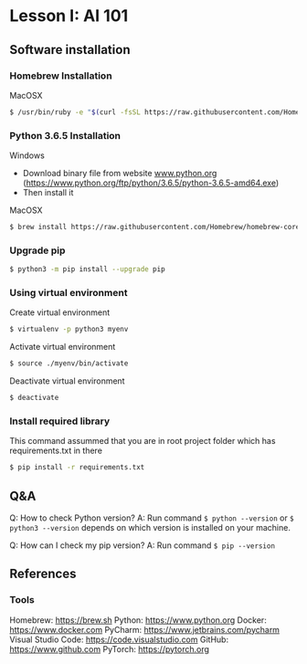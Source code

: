 # Lesson I: AI 101

## Software installation

### Homebrew Installation
MacOSX
```bash
$ /usr/bin/ruby -e "$(curl -fsSL https://raw.githubusercontent.com/Homebrew/install/master/install)"
``` 

### Python 3.6.5 Installation
Windows
- Download binary file from website www.python.org (https://www.python.org/ftp/python/3.6.5/python-3.6.5-amd64.exe)
- Then install it

MacOSX
```bash
$ brew install https://raw.githubusercontent.com/Homebrew/homebrew-core/f2a764ef944b1080be64bd88dca9a1d80130c558/Formula/python.rb
```

### Upgrade pip 
```bash
$ python3 -m pip install --upgrade pip
```

### Using virtual environment
Create virtual environment
```bash
$ virtualenv -p python3 myenv
```

Activate virtual environment
```bash
$ source ./myenv/bin/activate
```

Deactivate virtual environment
```bash
$ deactivate
```

### Install required library
This command assummed that you are in root project folder which has requirements.txt in there
```bash
$ pip install -r requirements.txt
```

## Q&A
Q: How to check Python version?
A: Run command ```$ python --version``` or ```$ python3 --version``` depends on which version is installed on your machine.

Q: How can I check my pip version?
A: Run command ```$ pip --version```

## References

### Tools
Homebrew: https://brew.sh
Python: https://www.python.org
Docker: https://www.docker.com
PyCharm: https://www.jetbrains.com/pycharm
Visual Studio Code: https://code.visualstudio.com
GitHub: https://www.github.com
PyTorch: https://pytorch.org
